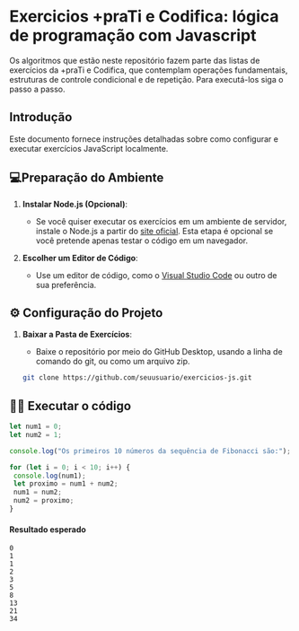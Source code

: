 # Exercicios +praTi e Codifica: lógica de programação com Javascript 

Os algoritmos que estão neste repositório fazem parte das listas de exercícios da +praTi e Codifica, que contemplam operações fundamentais, estruturas de controle condicional e de repetição. Para executá-los siga o passo a passo.


## Introdução

Este documento fornece instruções detalhadas sobre como configurar e executar exercícios JavaScript localmente. 

## 💻Preparação do Ambiente 

1. **Instalar Node.js (Opcional)**:
   - Se você quiser executar os exercícios em um ambiente de servidor, instale o Node.js a partir do [site oficial](https://nodejs.org/). Esta etapa é opcional se você pretende apenas testar o código em um navegador.

2. **Escolher um Editor de Código**:
   - Use um editor de código, como o [Visual Studio Code](https://code.visualstudio.com/) ou outro de sua preferência.

## ⚙ Configuração do Projeto

1. **Baixar a Pasta de Exercícios**:
   - Baixe o repositório por meio do GitHub Desktop, usando a linha de comando do git, ou como um arquivo zip.

   ```bash
   git clone https://github.com/seuusuario/exercicios-js.git

## 👩‍💻 Executar o código

   ```javascript
let num1 = 0;
let num2 = 1;

console.log("Os primeiros 10 números da sequência de Fibonacci são:");

for (let i = 0; i < 10; i++) {
    console.log(num1);  
    let proximo = num1 + num2;
    num1 = num2;
    num2 = proximo;
}
```

#### Resultado esperado
```prompt 
0
1
1
2
3
5
8
13
21
34
